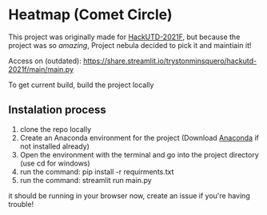 # Heatmap (Comet Circle)

This project was originally made for [HackUTD-2021F](https://devpost.com/software/comet-clique), but because the project was so *amazing*, Project nebula decided to pick it and maintiain it!

Access on (outdated):
https://share.streamlit.io/trystonminsquero/hackutd-2021f/main/main.py

To get current build, build the project locally

## Instalation process

1. clone the repo locally
3. Create an Anaconda environment for the project (Download [Anaconda](https://www.anaconda.com/products/individual) if not installed already)
4. Open the environment with the terminal and go into the project directory (use cd for windows)
5. run the command: pip install -r requirments.txt
6. run the command: streamlit run main.py

it should be running in your browser now, create an issue if you're having trouble!

